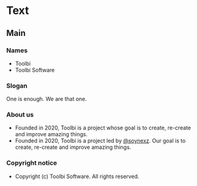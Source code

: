 # Text

## Main

### Names

- Toolbi
- Toolbi Software

### Slogan

One is enough. We are that one.

### About us

- Founded in 2020, Toolbi is a project whose goal is to create, re-create and improve amazing things.
- Founded in 2020, Toolbi is a project led by [@soynexz](https://github.com/soynexz). Our goal is to create, re-create and improve amazing things.

### Copyright notice

- Copyright (c) Toolbi Software. All rights reserved.
